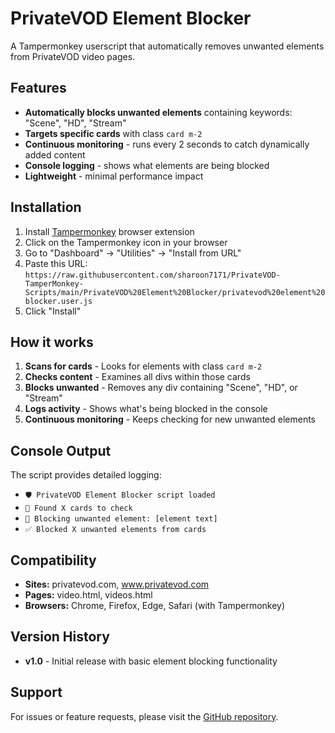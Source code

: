 # PrivateVOD Element Blocker

A Tampermonkey userscript that automatically removes unwanted elements from PrivateVOD video pages.

## Features

- **Automatically blocks unwanted elements** containing keywords: "Scene", "HD", "Stream"
- **Targets specific cards** with class `card m-2`
- **Continuous monitoring** - runs every 2 seconds to catch dynamically added content
- **Console logging** - shows what elements are being blocked
- **Lightweight** - minimal performance impact

## Installation

1. Install [Tampermonkey](https://www.tampermonkey.net/) browser extension
2. Click on the Tampermonkey icon in your browser
3. Go to "Dashboard" → "Utilities" → "Install from URL"
4. Paste this URL: `https://raw.githubusercontent.com/sharoon7171/PrivateVOD-TamperMonkey-Scripts/main/PrivateVOD%20Element%20Blocker/privatevod%20element%20blocker.user.js`
5. Click "Install"

## How it works

1. **Scans for cards** - Looks for elements with class `card m-2`
2. **Checks content** - Examines all divs within those cards
3. **Blocks unwanted** - Removes any div containing "Scene", "HD", or "Stream"
4. **Logs activity** - Shows what's being blocked in the console
5. **Continuous monitoring** - Keeps checking for new unwanted elements

## Console Output

The script provides detailed logging:
- `🛡️ PrivateVOD Element Blocker script loaded`
- `🎯 Found X cards to check`
- `🚫 Blocking unwanted element: [element text]`
- `✅ Blocked X unwanted elements from cards`

## Compatibility

- **Sites:** privatevod.com, www.privatevod.com
- **Pages:** video.html, videos.html
- **Browsers:** Chrome, Firefox, Edge, Safari (with Tampermonkey)

## Version History

- **v1.0** - Initial release with basic element blocking functionality

## Support

For issues or feature requests, please visit the [GitHub repository](https://github.com/sharoon7171/PrivateVOD-TamperMonkey-Scripts).
